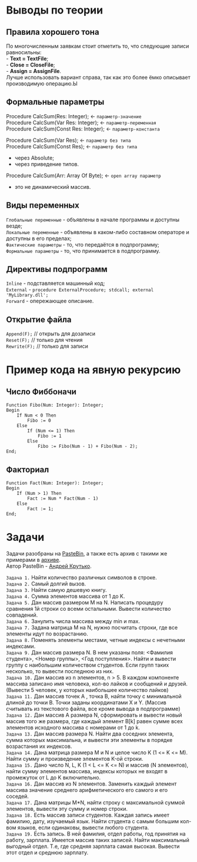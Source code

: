 # Выводы по теории
  
## Правила хорошего тона

По многочисленным заявкам стоит отметить то, что следующие записи равносильны:</br>
    - __Text = TextFile__; </br>
    - __Close = CloseFile__; </br>
    - __Assign = AssignFile__. </br>
Лучше использовать вариант справа, так как это более ёмко описывает производимую операцию.Ы

## Формальные параметры
Procedure CalcSum(Res: Integer); <- `параметр-значение` </br>
Procedure CalcSum(Var Res: Integer); <- `параметр-переменная` </br>
Procedure CalcSum(Const Res: Integer); <- `параметр-константа` </br>  
  
Procedure CalcSum(Var Res); <- `параметр без типа` </br>
Procedure CalcSum(Const Res); <- `параметр без типа`
  - через Absolute;
  - через приведение типов.

Procedure CalcSum(Arr: Array Of Byte); <- `open array параметр`
  - это не динамический массив.

## Виды переменных
  `Глобальные переменные` - объявлены в начале программы и доступны везде; </br>
  `Локальные переменные` - объявлены в каком-либо составном операторе и доступны в его пределах; </br>
  `Фактические параметры` - то, что передаётся в подпрограмму; </br>
  `Формальные параметры` - то, что принимается в подпрограмму.

## Директивы подпрограмм
  `Inline` - подставляется машинный код; </br>
  `External` - ```procedure ExternalProcedure; stdcall; external 'MyLibrary.dll';``` </br>
  `Forward` - опережающее описание.

## Открытие файла
  `Append(F);` // открыть для дозаписи </br>
  `Reset(F);` // только для чтения </br>
  `Rewrite(F);` // только для записи

# Пример кода на явную рекурсию

## Число Фиббоначи
```
Function Fibo(Num: Integer): Integer;
Begin
    If Num < 0 Then
        Fibo := 0
    Else
        If (Num <= 1) Then
            Fibo := 1
        Else
            Fibo := Fibo(Num - 1) + Fibo(Num - 2);
End;
```

## Факториал
```
Function Fact(Num: Integer): Integer;
Begin
    If (Num > 1) Then
        Fact := Num * Fact(Num - 1)
    Else
        Fact := 1;
End;
```

# Задачи

Задачи разобраны на <a href = "https://pastebin.com/94Pi3PXu">PasteBin</a>, а также есть архив с такими же примерами в <a href = "https://drive.google.com/file/d/1wVcB9KqUBpLGRCB9tSabJQx4nZsNqwDa/view?usp=sharing">архиве</a>.</br>
Автор PasteBin - <a href = "https://github.com/Old-Butt-Gold">Андрей Крутько</a>.

`Задача 1.` Найти количество различных символов в строке.</br>
`Задача 2.` Самый долгий вызов.</br>
`Задача 3.` Найти самую дешевую книгу.</br>
`Задача 4.` Сумма элементов массива от 1 до K.</br>
`Задача 5.` Дан массив размером M на N. Написать процедуру сравнения 1й строки
            со всеми остальными. Вывести количество совпадений.</br>
`Задача 6.` Занулить числа массива между min и max.</br>
`Задача 7.` Задана матрица М на N, нужно посчитать строки, где все элементы
            идут по возрастанию.</br>
`Задача 8.` Поменять элементы местами, четные индексы с нечетными индексами.</br>
`Задача 9.` Дан массив размера N. В нем указаны поля: <Фамилия студента>,
            <Номер группы>, <Год поступления>. Найти и вывести группу
            с наибольшим количеством студентов. Если групп таких несколько, 
            то вывести последнюю из них.</br>
`Задача 10.` Дан массив из n элементов, n > 5. В каждом компоненте массива 
             записано имя человека, кол-во лайков и сообщений и друзей.
             (Вывести 5 человек, у которых наибольшее количество лайков)</br>
`Задача 11.` Дан массив точек А , точка В, найти точку с минимальной длиной до 
             точки В. Точки заданы координатами X и Y.
             (Массив считывать из текстового файла, все кроме вывода в подпрограмме)</br>
`Задача 12.` Дан массив А размера N, сформировать и вывести новый массив 
             того же размера, где каждый элемент B[k] равен сумме всех элементов 
             исходного массива с номерами от 1 до k.</br>
`Задача 13.` Дан массив размера N. Найти два соседних элемента, сумма которых 
             максимальна, и вывести эти элементы в порядке возрастания их индексов.</br>
`Задача 14.` Дана матрица размера M и N и целое число K (1 <= K <= M). 
             Найти сумму и произведение элементов K-ой строки.</br>
`Задача 15.` Дано число N, L, K (1 < L <= K <= N) и массив (N элементов), найти 
             сумму элементов массива, индексы которых не входят в промежуток 
             от L до K включительно.</br>
`Задача 16.` Дан массив из N элементов. Заменить каждый элемент массива значение 
             среднего арифметического его самого и его соседей.</br>
`Задача 17.` Дана матрицы M*N, найти строку с максимальной суммой элементов, 
             вывести эту сумму и номер строки.</br>
`Задача 18.` Есть массив записи студентов. Каждая запись имеет фамилию, дату, 
             изучаемый язык. Найти студента с самым большим кол-вом языков, 
             если одинаковы, вывести любого студента.</br>
`Задача 19.` Есть запись. В ней фамилия, отдел работы, год принятия на работу, 
             зарплата. Имеется массив таких записей. Найти максимальный 
             выгодный отдел. Т.е, где средняя зарплата самая высокая. 
             Вывести этот отдел и среднюю зарплату.
